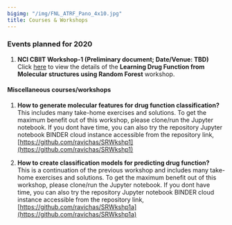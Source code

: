 ```yaml
---
bigimg: "/img/FNL_ATRF_Pano_4x10.jpg"
title: Courses & Workshops
---
```



### Events planned for 2020 

1. **NCI CBIIT Workshop-1 (Preliminary document; Date/Venue: TBD)** <br>
Click [here](ML2020-1) to view the details of the **Learning Drug Function from 
Molecular structures using Random Forest** workshop.   

#### Miscellaneous courses/workshops 

1. **How to generate molecular features for drug function classification?** <br>
This includes many take-home exercises and solutions. 
To get the maximum benefit out of this workshop, please clone/run the Jupyter notebook. 
If you dont have time, you can also try the repository Jupyter notebook BINDER cloud instance 
accessible from the repository link, 
[https://github.com/ravichas/SRWkshp1](https://github.com/ravichas/SRWkshp1) 

2. **How to create classification models for predicting drug function?** <br>
This is a continuation of the previous workshop and includes many take-home exercises and solutions. 
To get the maximum benefit out of this workshop, please clone/run the Jupyter notebook. 
If you dont have time, you can also try the repository Jupyter notebook BINDER cloud instance 
accessible from the repository link, 
[https://github.com/ravichas/SRWkshp1a](https://github.com/ravichas/SRWkshp1a) 
